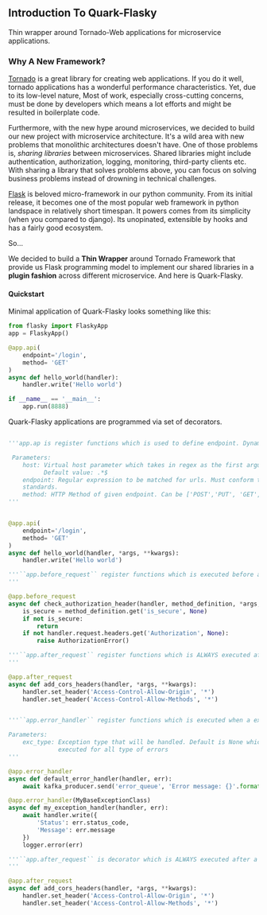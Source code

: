 ## Introduction To Quark-Flasky
Thin wrapper around Tornado-Web applications for microservice applications.
### Why A New Framework?

[Tornado](https://github.com/tornadoweb/tornado) is a great library for creating web applications. If you do it well, tornado applications has a wonderful performance characteristics. Yet, due to its low-level nature, Most of work, especially cross-cutting concerns, must be done by developers which means a lot efforts and might be resulted in boilerplate code.

Furthermore, with the new hype around microservices, we decided to build our new project with microservice architecture. It's a wild area with new problems that monolithic architectures doesn't have. One of those problems is, _sharing libraries_ between microservices. Shared libraries might include authentication, authorization, logging, monitoring, third-party clients etc. With sharing a library that solves problems above, you can focus on solving business problems instead of drowning in technical challenges.

[Flask](http://flask.pocoo.org/)  is beloved micro-framework in our python community. From its initial release, it becomes one of the most popular web framework in python landspace in relatively short timespan. It powers comes from its simplicity (when you compared to django). Its unopinated, extensible by hooks and has a fairly good ecosystem.

So...

We decided to build a **Thin Wrapper** around Tornado Framework that provide us Flask programming model to implement our shared libraries in a **plugin fashion** across different microservice. And here is Quark-Flasky.

#### Quickstart
Minimal application of Quark-Flasky looks something like this:

```python
from flasky import FlaskyApp
app = FlaskyApp()

@app.api(
    endpoint='/login',
    method= 'GET'
)
async def hello_world(handler):
    handler.write('Hello world')

if __name__ == '__main__':
    app.run(8888)
```

Quark-Flasky applications are programmed via set of decorators.



```python

'''app.ap is register functions which is used to define endpoint. DynamicHandler, positional and named arguments are passed in when endpoint is executed.

 Parameters:
    host: Virtual host parameter which takes in regex as the first argument.
          Default value: .*$
    endpoint: Regular expression to be matched for urls. Must conform tornado.web.URLSpec
    standards.
    method: HTTP Method of given endpoint. Can be ['POST','PUT', 'GET', 'DELETE', 'PATCH', 'HEAD']
'''


@app.api(
    endpoint='/login',
    method= 'GET'
)
async def hello_world(handler, *args, **kwargs):
    handler.write('Hello world')
```



```python
'''``app.before_request`` register functions which is executed before a request passed to handler. For many extensions this is the configuration point.
'''

@app.before_request
async def check_authorization_header(handler, method_definition, *args, **kwargs):
    is_secure = method_definition.get('is_secure', None)
    if not is_secure:
        return
    if not handler.request.headers.get('Authorization', None):
        raise AuthorizationError()
```

```python
'''``app.after_request`` register functions which is ALWAYS executed after a request passed to handler. This can be configuration point for many plugins.
'''

@app.after_request
async def add_cors_headers(handler, *args, **kwargs):
    handler.set_header('Access-Control-Allow-Origin', '*')
    handler.set_header('Access-Control-Allow-Methods', '*')
```

```python

'''``app.error_handler`` register functions which is executed when a exception occurs during execution of handler chain

Parameters:
    exc_type: Exception type that will be handled. Default is None which means handler
              executed for all type of errors
'''

@app.error_handler
async def default_error_handler(handler, err):
    await kafka_producer.send('error_queue', 'Error message: {}'.format(str(err)))

@app.error_handler(MyBaseExceptionClass)
async def my_exception_handler(handler, err):
    await handler.write({
        'Status': err.status_code,
        'Message': err.message
    })
    logger.error(err)
```


```python
'''``app.after_request`` is decorator which is ALWAYS executed after a request passed to handler. This can be configuration point for many plugins.
'''

@app.after_request
async def add_cors_headers(handler, *args, **kwargs):
    handler.set_header('Access-Control-Allow-Origin', '*')
    handler.set_header('Access-Control-Allow-Methods', '*')
```












